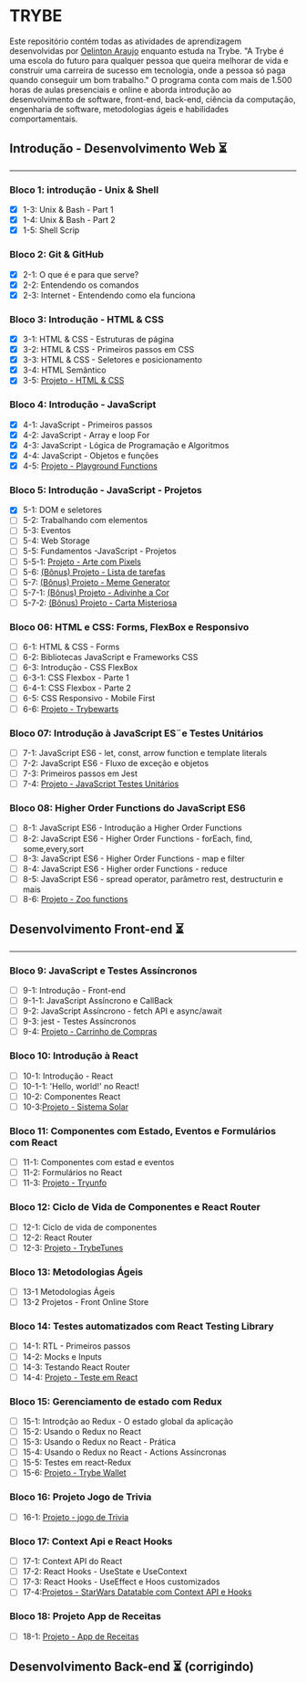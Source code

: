 # TRYBE
 Este repositório contém todas as atividades de aprendizagem desenvolvidas por [Oelinton Araujo](https://github.com/IOelinton) enquanto estuda na Trybe.
 "A Trybe é uma escola do futuro para qualquer pessoa que queira melhorar de vida e construir uma carreira de sucesso em tecnologia, onde a pessoa só paga quando conseguir um bom trabalho."
 O programa conta com mais de 1.500 horas de aulas presenciais e online e aborda introdução ao desenvolvimento de software, front-end, back-end, ciência da computação, engenharia de software, metodologias ágeis e habilidades comportamentais.
## Introdução - Desenvolvimento Web :hourglass_flowing_sand:
______________________________________________________
### Bloco 1: introdução - Unix & Shell 
- [x] 1-3: Unix & Bash - Part 1
- [x] 1-4: Unix & Bash - Part 2
- [x] 1-5: Shell Scrip
### Bloco 2: Git & GitHub 
- [x] 2-1: O que é e para que serve?
- [x] 2-2: Entendendo os comandos
- [x] 2-3: Internet - Entendendo como ela funciona
### Bloco 3: Introdução - HTML & CSS

- [x] 3-1: HTML & CSS - Estruturas de página
- [x] 3-2: HTML & CSS - Primeiros passos em CSS
- [x] 3-3: HTML & CSS - Seletores e posicionamento
- [x] 3-4: HTML Semântico
- [x] 3-5: [Projeto - HTML & CSS]()

### Bloco 4: Introdução - JavaScript
- [x] 4-1: JavaScript - Primeiros passos
- [x] 4-2: JavaScript - Array e loop For
- [x] 4-3: JavaScript - Lógica de Programação e Algoritmos
- [x] 4-4: JavaScript - Objetos e funções
- [x] 4-5: [Projeto - Playground Functions]()
 
### Bloco 5: Introdução - JavaScript - Projetos
- [x] 5-1: DOM e seletores
- [ ] 5-2: Trabalhando com elementos
- [ ] 5-3: Eventos
- [ ] 5-4: Web Storage
- [ ] 5-5: Fundamentos -JavaScript - Projetos
- [ ] 5-5-1: [Projeto - Arte com Pixels]()
- [ ] 5-6: [(Bônus) Projeto - Lista de tarefas]()
- [ ] 5-7: [(Bônus) Projeto - Meme Generator]()
- [ ] 5-7-1: [(Bônus) Projeto - Adivinhe a Cor]()
- [ ] 5-7-2: [(Bônus) Projeto - Carta Misteriosa]()
### Bloco 06: HTML e CSS: Forms, FlexBox  e Responsivo
- [ ] 6-1: HTML & CSS - Forms
- [ ] 6-2: Bibliotecas JavaScript e Frameworks CSS
- [ ] 6-3: Introdução - CSS FlexBox
- [ ] 6-3-1: CSS Flexbox - Parte 1
- [ ] 6-4-1: CSS Flexbox - Parte 2
- [ ] 6-5: CSS Responsivo - Mobile First
- [ ] 6-6: [Projeto - Trybewarts]()
### Bloco 07: Introdução à JavaScript ES¨e Testes Unitários
- [ ] 7-1: JavaScript ES6 - let, const, arrow function e template literals
- [ ] 7-2: JavaScript ES6 - Fluxo de exceção e objetos
- [ ] 7-3: Primeiros passos em Jest
- [ ] 7-4: [Projeto - JavaScript Testes Unitários]()
### Bloco 08: Higher Order Functions do JavaScript ES6
- [ ] 8-1: JavaScript ES6 - Introdução a Higher Order Functions
- [ ] 8-2: JavaScript ES6 - Higher Order Functions - forEach, find, some,every,sort
- [ ] 8-3: JavaScript ES6 - Higher Order Functions - map e filter
- [ ] 8-4: JavaScript ES6 - Higher order Functions - reduce
- [ ] 8-5: JavaScript ES6 - spread operator, parâmetro rest, destructurin e mais
- [ ] 8-6: [Projeto - Zoo functions]()
## Desenvolvimento Front-end :hourglass_flowing_sand:
________________________________________________________
### Bloco 9: JavaScript e Testes Assíncronos
- [ ] 9-1: Introdução - Front-end
- [ ] 9-1-1: JavaScript Assíncrono e CallBack
- [ ] 9-2: JavaScript Assíncrono - fetch API e async/await
- [ ] 9-3: jest - Testes Assíncronos
- [ ] 9-4: [Projeto - Carrinho de Compras]()
 
### Bloco 10: Introdução à React
- [ ] 10-1: Introdução - React
- [ ] 10-1-1: 'Hello, world!' no React!
- [ ] 10-2: Componentes React
- [ ] 10-3:[Projeto - Sistema Solar]()
 
### Bloco 11: Componentes com Estado, Eventos e Formulários com React
- [ ] 11-1: Componentes com estad e eventos
- [ ] 11-2: Formulários no React
- [ ] 11-3: [Projeto - Tryunfo]()
### Bloco 12: Ciclo de Vida de Componentes e React Router
- [ ] 12-1: Ciclo de vida de componentes
- [ ] 12-2: React Router
- [ ] 12-3: [Projeto - TrybeTunes]()
 
### Bloco 13: Metodologias Ágeis
- [ ] 13-1 Metodologias Ágeis
- [ ] 13-2 Projetos - Front Online Store
 
### Bloco 14: Testes automatizados com React  Testing Library
- [ ] 14-1: RTL - Primeiros passos
- [ ] 14-2: Mocks e Inputs
- [ ] 14-3: Testando React Router
- [ ] 14-4: [Projeto - Teste em React]()
 
### Bloco 15: Gerenciamento de estado com Redux
- [ ] 15-1: Introdção ao Redux - O estado global da aplicação
- [ ] 15-2: Usando o Redux no React
- [ ] 15-3: Usando o Redux no React - Prática
- [ ] 15-4: Usando o Redux no React - Actions Assíncronas
- [ ] 15-5: Testes em react-Redux
- [ ] 15-6: [Projeto - Trybe Wallet]()
 
### Bloco 16: Projeto Jogo de Trivia
- [ ] 16-1: [Projeto - jogo de Trivia]()
 
### Bloco 17: Context Api e React Hooks
- [ ] 17-1: Context API do React
- [ ] 17-2: React Hooks - UseState e UseContext
- [ ] 17-3: React Hooks - UseEffect e Hoos customizados
- [ ] 17-4:[Projetos - StarWars Datatable com Context API e Hooks]()
 
### Bloco 18: Projeto App de Receitas
- [ ] 18-1: [Projeto - App de Receitas]()
 
## Desenvolvimento Back-end :hourglass_flowing_sand: (corrigindo)
